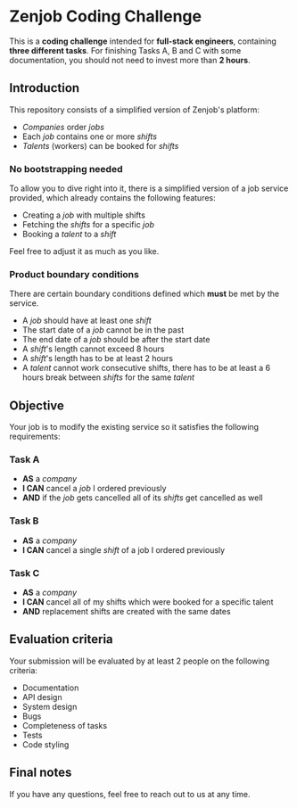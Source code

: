 # Zenjob Coding Challenge

This is a **coding challenge** intended for **full-stack engineers**, containing **three different tasks**. For finishing Tasks A, B and C with some documentation, you should not need to invest more than **2 hours**.

## Introduction

This repository consists of a simplified version of Zenjob's platform:

- *Companies* order *jobs*
- Each *job* contains one or more *shifts*
- *Talents* (workers) can be booked for *shifts*

### No bootstrapping needed

To allow you to dive right into it, there is a simplified version of a job service provided, which already contains the following features:

- Creating a *job* with multiple shifts
- Fetching the *shifts* for a specific *job*
- Booking a *talent* to a *shift*

Feel free to adjust it as much as you like.

### Product boundary conditions

There are certain boundary conditions defined which **must** be met by the service.

- A *job* should have at least one *shift*
- The start date of a *job* cannot be in the past
- The end date of a *job* should be after the start date
- A *shift*'s length cannot exceed 8 hours
- A *shift*'s length has to be at least 2 hours
- A *talent* cannot work consecutive shifts, there has to be at least a 6 hours break between *shifts* for the same *talent*

## Objective

Your job is to modify the existing service so it satisfies the following requirements:

### Task A

- **AS** a *company*
- **I CAN** cancel a *job* I ordered previously
- **AND** if the *job* gets cancelled all of its *shifts* get cancelled as well

### Task B

- **AS** a *company*
- **I CAN** cancel a single *shift* of a job I ordered previously

### Task C

- **AS** a *company*
- **I CAN** cancel all of my shifts which were booked for a specific talent
- **AND** replacement shifts are created with the same dates

## Evaluation criteria

Your submission will be evaluated by at least 2 people on the following criteria:

- Documentation
- API design
- System design
- Bugs
- Completeness of tasks
- Tests
- Code styling

## Final notes

If you have any questions, feel free to reach out to us at any time.
